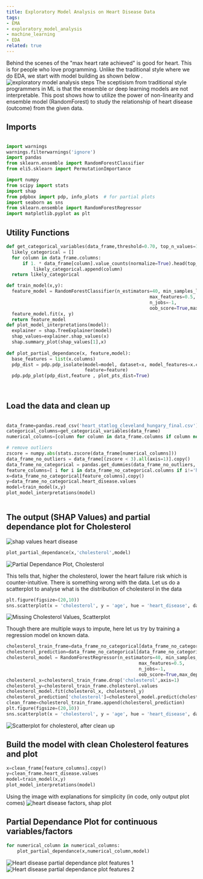 ```yaml
---
title: Exploratory Model Analysis on Heart Disease Data
tags:
- EMA
- exploratory_model_analysis
- machine_learning
- EDA
related: true
---
```


Behind the scenes of the "max heart rate achieved" is good for heart.  This is for people who love programming. 
Unlike the traditional style where we do EDA, we start with model building as shown below .  
![exploratory model analysis steps](/assets/images/exploratory_model_analysis_flow.jpg)
The sceptisism from traditional style programmers in ML is that the ensemble or deep learning models are not interpretable.  This post shows how to utilize the power of non-linearity and ensemble model (RandomForest) to study the relationship of heart disease (outcome) from the given data. 
## Imports 

  ``` python

import warnings
warnings.filterwarnings('ignore')
import pandas
from sklearn.ensemble import RandomForestClassifier
from eli5.sklearn import PermutationImportance

import numpy
from scipy import stats
import shap
from pdpbox import pdp, info_plots  # for partial plots
import seaborn as sns
from sklearn.ensemble import RandomForestRegressor
import matplotlib.pyplot as plt

```

## Utility Functions 

  ``` python
def get_categorical_variables(data_frame,threshold=0.70, top_n_values=10):
    likely_categorical = []
    for column in data_frame.columns:
        if 1. * data_frame[column].value_counts(normalize=True).head(top_n_values).sum() > threshold:
            likely_categorical.append(column)
    return likely_categorical

def train_model(x,y):
    feature_model = RandomForestClassifier(n_estimators=40, min_samples_leaf=3,
                                                       max_features=0.5,
                                                       n_jobs=-1,
                                                       oob_score=True,max_depth=12,)
    feature_model.fit(x, y)
    return feature_model
def plot_model_interpretations(model):
    explainer = shap.TreeExplainer(model)
    shap_values=explainer.shap_values(x)
    shap.summary_plot(shap_values[1],x)
    
def plot_partial_dependance(x, feature,model):
    base_features = list(x.columns)
    pdp_dist = pdp.pdp_isolate(model=model, dataset=x, model_features=x.columns,
                               feature=feature)
    pdp.pdp_plot(pdp_dist,feature , plot_pts_dist=True)
		
		
```
## Load the data and clean up 

  ``` python
	
data_frame=pandas.read_csv('heart_statlog_cleveland_hungary_final.csv')
categorical_columns=get_categorical_variables(data_frame)
numerical_columns=[column for column in data_frame.columns if column not in categorical_columns]

# remove outliers 
zscore = numpy.abs(stats.zscore(data_frame[numerical_columns]))
data_frame_no_outliers = data_frame[(zscore < 3).all(axis=1)].copy()
data_frame_no_categorical = pandas.get_dummies(data_frame_no_outliers, drop_first=True)
feature_columns=[ i for i in data_frame_no_categorical.columns if i!='heart_disease']
x=data_frame_no_categorical[feature_columns].copy()
y=data_frame_no_categorical.heart_disease.values
model=train_model(x,y)
plot_model_interpretations(model)
		
```

## The output (SHAP Values)  and partial dependance plot for Cholesterol 
![shap values heart disease](/assets/images/shap_initial_incorrect_values_heart_disease.jpg)
  ``` python
plot_partial_dependance(x,'cholesterol',model)
```
![Partial Dependance Plot, Cholesterol](/assets/images/partial_dependance_plot_for_cholesterol_incorrect.jpg)

This tells that, higher the cholesterol, lower the heart failure risk which is counter-intuitive. There is something wrong with the data. 
Let us do a scatterplot to analyse what is the distribution of cholesterol in the data 
  ``` python
plt.figure(figsize=(20,10))
sns.scatterplot(x = 'cholesterol', y = 'age', hue = 'heart_disease', data = data_frame)
```

![Missing Cholesterol Values, Scatterplot](/assets/images/missing_cholesterol_scatterplot.jpg)

Though there are multiple ways to impute, here let us try by training a regression model on known data. 

  ``` python
cholesterol_train_frame=data_frame_no_categorical[data_frame_no_categorical['cholesterol']>0].copy()
cholesterol_prediction=data_frame_no_categorical[data_frame_no_categorical['cholesterol']<=0].copy()
cholesterol_model = RandomForestRegressor(n_estimators=40, min_samples_leaf=3,
                                                   max_features=0.5,
                                                   n_jobs=-1,
                                                   oob_score=True,max_depth=12)
cholesterol_x=cholesterol_train_frame.drop('cholesterol',axis=1)
cholesterol_y=cholesterol_train_frame.cholesterol.values
cholesterol_model.fit(cholesterol_x, cholesterol_y)
cholesterol_prediction['cholesterol']=cholesterol_model.predict(cholesterol_prediction.drop('cholesterol',axis=1))
clean_frame=cholesterol_train_frame.append(cholesterol_prediction)
plt.figure(figsize=(20,10))
sns.scatterplot(x = 'cholesterol', y = 'age', hue = 'heart_disease', data = clean_frame)

```
![Scatterplot for cholesterol, after clean up](/assets/images/cholesterol_scatterplot_clean.jpg)

## Build the model with clean Cholesterol features and plot 
  ``` python
x=clean_frame[feature_columns].copy()
y=clean_frame.heart_disease.values
model=train_model(x,y)
plot_model_interpretations(model)

```

Using the image with explanations for simplicity (in code, only output plot comes) 
![heart disease factors, shap plot](/assets/images/shap_values_heart_data.jpg)

## Partial Dependance Plot for continuous variables/factors
```python
for numerical_column in numerical_columns:
    plot_partial_dependance(x,numerical_column,model)
```
![Heart disease partial dependance plot features 1](/assets/images/continuous_features_plot1.jpg)
![Heart disease partial dependance plot features 2](/assets/images/continuous_features_plot2.jpg)
